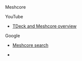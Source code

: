 Meshcore

YouTube
- [TDeck and Meshcore overview](https://youtu.be/2W075nk4XYk?si=il5kkxqGKKtX4OgG)

Google
- [Meshcore search](https://www.google.com/search?q=Meshcore&oq=Meshcore&gs_lcrp=EgZjaHJvbWUyBggAEEUYOTIJCAEQABgKGIAEMgkIAhAAGAoYgAQyCQgDEAAYChiABDIGCAQQABgeMgoIBRAAGIAEGKIEMgoIBhAAGIAEGKIEMgYIBxBFGDzSAQk1OTQ0ajFqMTWoAgiwAgE&client=ubuntu-chr&sourceid=chrome&ie=UTF-8)

- 

